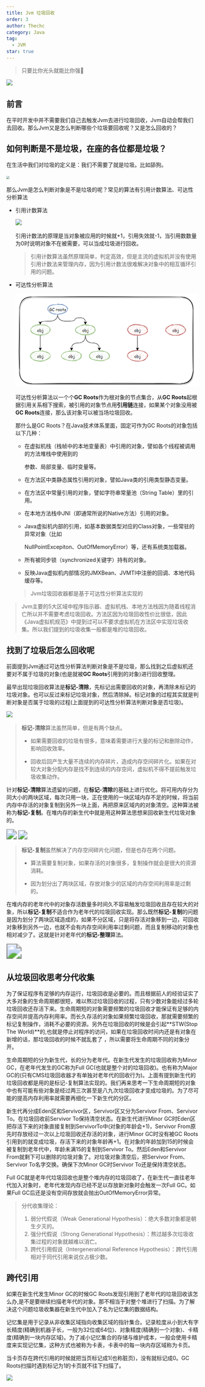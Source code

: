 ```yaml
---
title: Jvm 垃圾回收
order: 3
author: Thechc
category: Java
tag:
  - JVM
star: true
---
```


>只要比你光头就能比你强:hear_no_evil:

![](http://image.augsix.com/materials/jvm/jvm-%E5%9E%83%E5%9C%BE%E5%9B%9E%E6%94%B6-mainImage.jpeg)

## 前言

在平时开发中并不需要我们自己去触发Jvm去进行垃圾回收，Jvm自动会帮我们去回收。那么Jvm又是怎么判断哪些个垃圾要回收呢？又是怎么回收的？

## 如何判断是不是垃圾，在座的各位都是垃圾？

在生活中我们对垃圾的定义是：我们不需要了就是垃圾。比如舔狗。

<img src="http://image.augsix.com/materials/jvm/jvm-%E5%9E%83%E5%9C%BE%E5%9B%9E%E6%94%B6-extra1.jpg" style="zoom: 50%;" />

那么Jvm是怎么判断对象是不是垃圾的呢？常见的算法有引用计数算法、可达性分析算法

* 引用计数算法

  ![](http://image.augsix.com/materials/jvm/202112161725660.png)

  引用计数法的原理是当对象被应用的时候就+1，引用失效就-1，当引用数数量为0时说明对象不在被需要，可以当成垃圾进行回收。

  > 引用计数算法虽然原理简单，判定高效，但是主流的虚拟机并没有使用引用计数法来管理内存，因为引用计数法很难解决对象中的相互循环引用的问题。

* 可达性分析算法

  ![](https://raw.githubusercontent.com/Thechc/materials/main/img/202112161806841.png)

  可达性分析算法以一个个**GC Roots**作为根对象的节点集合，从**GC Roots**起根据引用关系相下搜索，被引用的对象节点用**引用链**连接，如果某个对象没用被**GC Roots**连接，那么该对象可以被当场垃圾回收。


  那什么是GC Roots？在Java技术体系里面，固定可作为GC Roots的对象包括以下几种： 

  * 在虚拟机栈（栈帧中的本地变量表）中引用的对象，譬如各个线程被调用的方法堆栈中使用到的 

    参数、局部变量、临时变量等。 

  * 在方法区中类静态属性引用的对象，譬如Java类的引用类型静态变量。 

  * 在方法区中常量引用的对象，譬如字符串常量池（String Table）里的引用。

  * 在本地方法栈中JNI（即通常所说的Native方法）引用的对象。 

  * Java虚拟机内部的引用，如基本数据类型对应的Class对象，一些常驻的异常对象（比如 

    NullPointExcepiton、OutOfMemoryError）等，还有系统类加载器。

  * 所有被同步锁（synchronized关键字）持有的对象。

  * 反映Java虚拟机内部情况的JMXBean、JVMTI中注册的回调、本地代码缓存等。 

  > Jvm垃圾回收器都是基于可达性分析算法实现的

> Jvm主要的5大区域中程序指示器、虚拟机栈、本地方法栈因为随着线程消亡所以并不需要考虑垃圾回收。方法区因为垃圾回收性价比很低，因此《Java虚拟机规范》中提到过可以不要求虚拟机在方法区中实现垃圾收集。所以我们提到的垃圾收集一般都是堆的垃圾回收。

##  找到了垃圾后怎么回收呢

前面提到Jvm通过可达性分析算法判断对象是不是垃圾，那么找到之后虚拟机还要对不属于垃圾的对象(也是就被**GC Roots**引用到的对象)进行回收整理。

最早出现垃圾回收算法是**标记-清除**，先标记出需要回收的对象，再清除未标记的垃圾对象。也可以反过来标记垃圾对象，然后清除掉。标记对象的过程其实就是判断对象是否属于垃圾的过程(上面提到的可达性分析算法判断对象是否垃圾)。

![](http://image.augsix.com/materials/jvm/jvm-%E5%9E%83%E5%9C%BE%E5%9B%9E%E6%94%B6-%E6%A0%87%E8%AE%B0%E6%B8%85%E9%99%A4.png)

> **标记-清除**算法虽然简单，但是有两个缺点。
>
> * 如果需要回收的垃圾有很多，意味着需要进行大量的标记和删除动作，影响回收效率。
>
> * 回收后回产生大量不连续的内存碎片，造成内存空间碎片化。如果在对较大对象分配内存是找不到连续的内存空间，虚拟机不得不提前触发垃圾收集动作。

针对**标记-清除**算法遗留的问题，在**标记-清除**的基础上进行优化。将可用内存分为同大小的两块区域，每次只用一块，正在使用的一块区域内存不足的时候，将当前内存中存活的对象复制到另外一块上面，再把原来区域内的对象清空。这种算法被称为**标记-复制**。在堆内存的新生代中就是用这种算法思想来回收新生代垃圾对象的。

<img src="http://image.augsix.com/materials/jvm/jvm-%E5%9E%83%E5%9C%BE%E5%9B%9E%E6%94%B6-%E6%A0%87%E8%AE%B0%E6%95%B4%E7%90%86.png" style="zoom:170%;" />

<img src="http://image.augsix.com/materials/jvm/202112201422296.png" style="zoom:150%;" />

> **标记-复制**虽然解决了内存空间碎片化问题，但是也存在两个问题。
>
> * 算法需要复制对象，如果存活的对象很多，复制操作就会是很大的资源消耗。
>
> * 因为划分出了两块区域，存放对象少的区域的内存空间利用率是过剩的。

在堆内存的老年代中的对象存活数量多时间久不容易触发垃圾回收且存在较大的对象，所以**标记-复制**不适合作为老年代的垃圾回收实现。那么既然**标记-复制**的问题是因为划分了两块区域造成的，如果不分区域，只是将存活对象移到一边，可回收对象移到另外一边，也就不会有内存空间利用率过剩问题，而且复制移动的对象也相对减少了。这就是针对老年代的**标记-整理**算法。

<img src="http://image.augsix.com/materials/jvm/%E6%A0%87%E8%AE%B0%E6%95%B4%E7%90%86.png" style="zoom:250%;" />

##  从垃圾回收思考分代收集

为了保证程序有足够的内存运行，垃圾回收是必要的。而且根据前人的经验证实了大多对象的生命周期都很短，难以熬过垃圾回收的过程，只有少数对象能经过多轮垃圾回收还存活下来。生命周期短的对象需要频繁的垃圾回收才能保证有足够的内存空间并提高内存利用率。而长久存活的对象如果频繁垃圾回收，那就需要频繁的标记复制操作，消耗不必要的资源。另外在垃圾回收的时候是会引起**STW(Stop The World)**的,也就是停止对程序的访问，如果在垃圾回收时间内还是有对象在新增的话，那垃圾回收的时候不就乱套了 ，所以需要将生命周期不同的对象分开。

生命周期短的分为新生代，长的分为老年代。在新生代发生的垃圾回收称为Minor GC，在老年代发生的GC称为Full GC(也就是整个对的垃圾回收)。也有称为Major GC的(只有CMS垃圾回收器才有单独对老年代的回收行为)。上面有提到新生代的垃圾回收都是用的是标记-复制算法实现的。我们再来思考一下生命周期短的对象中也有可能有些对象是经过两三次甚至是八九次垃圾回收才变成垃圾的。为了尽可能的提高内存利用率就需要再细化一下新生代的分区。

新生代再分成Eden区和Servivor区，Servivor区又分为Servivor From、Servivor To。在垃圾回收前Servivor To保持清空状态。在新生代进行Minor GC时Eden区把存活下来的对象直接复制到ServivorTo中(对象的年龄会+1)，Servivor From原先时存放经过一次以上垃圾回收还存活的对象，进行Minor GC时没有被GC Roots引用到的就变成垃圾，存活下来的对象年龄再+1。在对象的年龄加到15的时候会被复制到老年代中，年龄未满15的复制到Servivor To。然后Eden和Servivor From就剩下可以删除的垃圾对象了。对垃圾对象清空后，把Servivor From、Servivor To名字交换。确保下次Minor GC时Servivor To还是保持清空状态。

Full GC就是老年代垃圾回收也是整个堆内存的垃圾回收了，在新生代一直往老年代加入对象时，老年代发现内存已经不足以存放新对象时会触发一次Full GC。如果Full GC后还是没有空间存放就会抛出OutOfMemoryError异常。

>分代收集理论：
>1. 弱分代假说（Weak Generational Hypothesis）：绝大多数对象都是朝生夕灭的。
>2. 强分代假说（Strong Generational Hypothesis）：熬过越多次垃圾收集过程的对象就越难以消亡。
>3. 跨代引用假说（Intergenerational Reference Hypothesis）：跨代引用相对于同代引用来说仅占极少数。

##  跨代引用

如果在新生代发生Minor GC的时候GC Roots发现引用到了老年代的垃圾回收该怎么办,是不是要继续扫描老年代的对象。那不相当于对整个堆进行了扫描。为了解决这个问题垃圾收集器在新生代中加入了名为记忆集的数据结构。

记忆集是用于记录从非收集区域指向收集区域的指针集合。记录粒度从小到大有字长精度(精确到机器子长，一般为32位或64位)、对象精度(精确到一个对象)、卡精度(精确到一块内存区域)。为了减小记忆集合的存储与维护成本，一般会使用卡精度来实现记忆集，这种方式也被称为卡表，卡表中的每一块内存区域称为卡页。

当卡页存在跨代引用的时候就把当页标记成1(也称脏页)，没有就标记成0。GC Roots扫描时遇到标记为1的卡页就不往下扫描了。

![](http://image.augsix.com/materials/jvm/jvm-%E5%8D%A1%E8%A1%A8%E5%8D%A1%E9%A1%B5.png)
